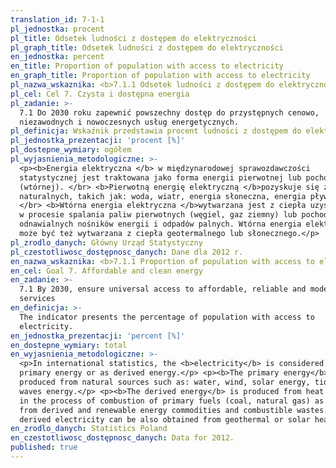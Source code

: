 ```yaml
---
translation_id: 7-1-1
pl_jednostka: procent
pl_title: Odsetek ludności z dostępem do elektryczności
pl_graph_title: Odsetek ludności z dostępem do elektryczności
en_jednostka: percent
en_title: Proportion of population with access to electricity
en_graph_title: Proportion of population with access to electricity
pl_nazwa_wskaznika: <b>7.1.1 Odsetek ludności z dostępem do elektryczności</b>
pl_cel: Cel 7. Czysta i dostępna energia
pl_zadanie: >-
  7.1 Do 2030 roku zapewnić powszechny dostęp do przystępnych cenowo,
  niezawodnych i nowoczesnych usług energetycznych.
pl_definicja: Wskaźnik przedstawia procent ludności z dostępem do elektryczności.
pl_jednostka_prezentacji: 'procent [%]'
pl_dostepne_wymiary: ogółem
pl_wyjasnienia_metodologiczne: >-
  <p><b>Energia elektryczna </b> w międzynarodowej sprawozdawczości
  statystycznej jest traktowana jako forma energii pierwotnej lub pochodnej
  (wtórnej). </br> <b>Pierwotną energię elektryczną </b>pozyskuje się ze źródeł
  naturalnych, takich jak: woda, wiatr, energia słoneczna, energia pływów i fal.
  </br> <b>Wtórna energia elektryczna </b>wytwarzana jest z ciepła uzyskiwanego
  w procesie spalania paliw pierwotnych (węgiel, gaz ziemny) lub pochodnych oraz
  odnawialnych nośników energii i odpadów palnych. Wtórna energia elektryczna
  może być też wytwarzana z ciepła geotermalnego lub słonecznego.</p>
pl_zrodlo_danych: Główny Urząd Statystyczny
pl_czestotliwosc_dostępnosc_danych: Dane dla 2012 r.
en_nazwa_wskaznika: <b>7.1.1 Proportion of population with access to electricity</b>
en_cel: Goal 7. Affordable and clean energy
en_zadanie: >-
  7.1 By 2030, ensure universal access to affordable, reliable and modern energy
  services
en_definicja: >-
  The indicator presents the percentage of population with access to
  electricity.
en_jednostka_prezentacji: 'percent [%]'
en_dostepne_wymiary: total
en_wyjasnienia_metodologiczne: >-
  <p>In international statistics, the <b>electricity</b> is considered as
  primary energy or as derived energy.</p> <p><b>The primary energy</b> is
  produced from natural sources such as: water, wind, solar energy, tides and
  waves energy.</p> <p><b>The derived energy</b> is produced from heat produced
  in the process of combustion of primary fuels (coal, natural gas) as well as
  from derived and renewable energy commodities and combustible wastes. The
  derived electricity can be also obtained from geothermal or solar heat.</p>
en_zrodlo_danych: Statistics Poland
en_czestotliwosc_dostępnosc_danych: Data for 2012.
published: true
---
```

